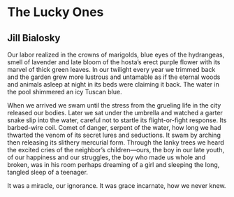 # The Lucky Ones
## Jill Bialosky
Our labor realized in the crowns
of marigolds, blue eyes of the hydrangeas,
smell of lavender and late bloom of the hosta’s
erect purple flower with its marvel of thick
green leaves. In our twilight
every year we trimmed back and the garden grew
more lustrous and untamable as if the eternal woods
and animals asleep at night in its beds were claiming it back.
The water in the pool shimmered an icy Tuscan blue.

When we arrived we swam
until the stress from the grueling
life in the city released our bodies. Later
we sat under the umbrella and watched a garter snake
slip into the water, careful not to startle
its flight-or-fight response. Its barbed-wire
coil. Comet of danger, serpent of the water,
how long we had thwarted the venom of its secret
lures and seductions.
It swam by arching then releasing
its slithery mercurial form.
Through the lanky trees
we heard the excited cries
of the neighbor’s children—ours, the boy in our late youth,
of our happiness and our struggles, the boy who made us whole
and broken, was in his room perhaps dreaming
of a girl and sleeping the long, tangled sleep of a teenager.

It was a miracle, our ignorance. It was grace
incarnate, how we never knew.